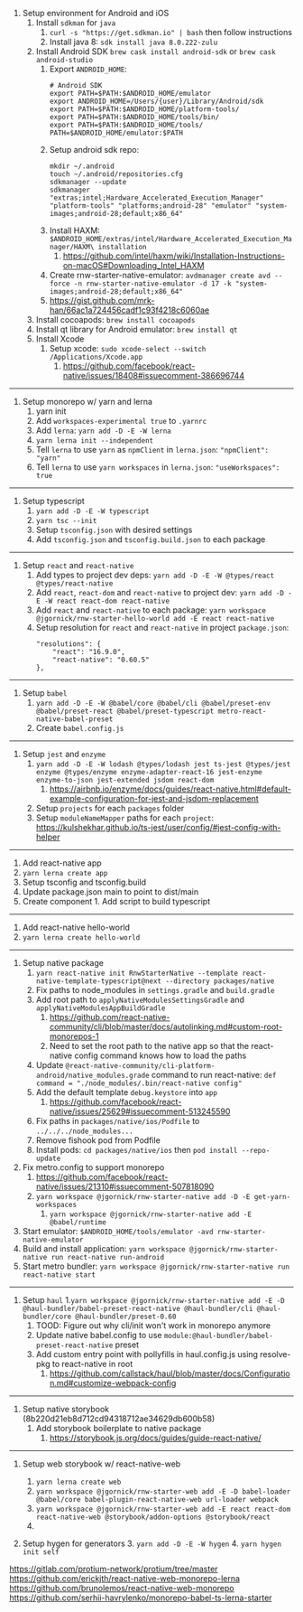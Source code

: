 1. Setup environment for Android and iOS
	1. Install `sdkman` for `java`
		1. `curl -s "https://get.sdkman.io" | bash` then follow instructions
		1. Install java 8: `sdk install java 8.0.222-zulu`
	1. Install Android SDK `brew cask install android-sdk` or `brew cask android-studio`
		1. Export `ANDROID_HOME`:
			```
			# Android SDK
			export PATH=$PATH:$ANDROID_HOME/emulator
			export ANDROID_HOME=/Users/{user}/Library/Android/sdk
			export PATH=$PATH:$ANDROID_HOME/platform-tools/
			export PATH=$PATH:$ANDROID_HOME/tools/bin/
			export PATH=$PATH:$ANDROID_HOME/tools/
			PATH=$ANDROID_HOME/emulator:$PATH
			```
		1. Setup android sdk repo:
			```
			mkdir ~/.android
			touch ~/.android/repositories.cfg
			sdkmanager --update
			sdkmanager "extras;intel;Hardware_Accelerated_Execution_Manager" "platform-tools" "platforms;android-28" "emulator" "system-images;android-28;default;x86_64"
			```
		1. Install HAXM: `$ANDROID_HOME/extras/intel/Hardware_Accelerated_Execution_Manager/HAXM\ installation`
			1. https://github.com/intel/haxm/wiki/Installation-Instructions-on-macOS#Downloading_Intel_HAXM
		1. Create rnw-starter-native-emulator: `avdmanager create avd --force -n rnw-starter-native-emulator -d 17 -k "system-images;android-28;default;x86_64"`
   		1. https://gist.github.com/mrk-han/66ac1a724456cadf1c93f4218c6060ae
	2. Install cocoapods: `brew install cocoapods`
	3. Install qt library for Android emulator: `brew install qt`
	4. Install Xcode
		1. Setup xcode: `sudo xcode-select --switch /Applications/Xcode.app`
			1. https://github.com/facebook/react-native/issues/18408#issuecomment-386696744

---

1. Setup monorepo w/ yarn and lerna
	1. yarn init
	1. Add `workspaces-experimental true` to `.yarnrc`
	1. Add `lerna`: `yarn add -D -E -W lerna`
	1. `yarn lerna init --independent`
	1. Tell `lerna` to use `yarn` as `npmClient` in `lerna.json`: `"npmClient": "yarn"`
	1. Tell `lerna` to use `yarn workspaces` in `lerna.json`: 		`"useWorkspaces": true`

---

1. Setup typescript
	1. `yarn add -D -E -W typescript`
	1. `yarn tsc --init`
	1. Setup `tsconfig.json` with desired settings
	1. Add `tsconfig.json` and `tsconfig.build.json` to each package

---

1. Setup `react` and `react-native`
	1. Add types to project dev deps: `yarn add -D -E -W @types/react @types/react-native`
	1. Add `react`, `react-dom` and `react-native` to project dev: `yarn add -D -E -W react react-dom react-native`
	1. Add `react` and `react-native` to each package: `yarn workspace @jgornick/rnw-starter-hello-world add -E react react-native`
	1. Setup resolution for `react` and `react-native` in project `package.json`:
		```
		"resolutions": {
			"react": "16.9.0",
			"react-native": "0.60.5"
		},
		```

---

1. Setup `babel`
	1. `yarn add -D -E -W @babel/core @babel/cli @babel/preset-env @babel/preset-react @babel/preset-typescript metro-react-native-babel-preset`
	1. Create `babel.config.js`

---

1. Setup `jest` and `enzyme`
	1. `yarn add -D -E -W lodash @types/lodash jest ts-jest @types/jest enzyme @types/enzyme enzyme-adapter-react-16 jest-enzyme enzyme-to-json jest-extended jsdom react-dom`
		1. https://airbnb.io/enzyme/docs/guides/react-native.html#default-example-configuration-for-jest-and-jsdom-replacement
	1. Setup `projects` for each `packages` folder
	1. Setup `moduleNameMapper` paths for each `project`: https://kulshekhar.github.io/ts-jest/user/config/#jest-config-with-helper

---

1. Add react-native app
  1. `yarn lerna create app`
  1. Setup tsconfig and tsconfig.build
  1. Update package.json main to point to dist/main
  1. Create component
	1. Add script to build typescript

---

1. Add react-native hello-world
  1. `yarn lerna create hello-world`

---

1. Setup native package
	1. `yarn react-native init RnwStarterNative --template react-native-template-typescript@next --directory packages/native`
	1. Fix paths to node_modules in `settings.gradle` and `build.gradle`
	1. Add root path to `applyNativeModulesSettingsGradle` and `applyNativeModulesAppBuildGradle`
		1. https://github.com/react-native-community/cli/blob/master/docs/autolinking.md#custom-root-monorepos-1
		1. Need to set the root path to the native app so that the react-native config command knows how to load the paths
	1. Update `@react-native-community/cli-platform-android/native_modules.grade` command to run react-native: `def command = "./node_modules/.bin/react-native config"`
	1. Add the default template `debug.keystore` into `app`
		1. https://github.com/facebook/react-native/issues/25629#issuecomment-513245590
	1. Fix paths in `packages/native/ios/Podfile` to `../../../node_modules...`
	1. Remove fishook pod from Podfile
	1. Install pods: `cd packages/native/ios` then `pod install --repo-update`
  1. Fix metro.config to support monorepo
      1. https://github.com/facebook/react-native/issues/21310#issuecomment-507818090
      1. `yarn workspace @jgornick/rnw-starter-native add -D -E get-yarn-workspaces`
			1. `yarn workspace @jgornick/rnw-starter-native add -E @babel/runtime`
  1. Start emulator: `$ANDROID_HOME/tools/emulator -avd rnw-starter-native-emulator`
  1. Build and install application: `yarn workspace @jgornick/rnw-starter-native run react-native run-android`
  1. Start metro bundler: `yarn workspace @jgornick/rnw-starter-native run react-native start`

---

1. Setup `haul`
	1.`yarn workspace @jgornick/rnw-starter-native add -E -D @haul-bundler/babel-preset-react-native @haul-bundler/cli @haul-bundler/core @haul-bundler/preset-0.60`
	1. TOOD: Figure out why cli/init won't work in monorepo anymore
	1. Update native babel.config to use `module:@haul-bundler/babel-preset-react-native` preset
	1. Add custom entry point with pollyfills in haul.config.js using resolve-pkg to react-native in root
		1. https://github.com/callstack/haul/blob/master/docs/Configuration.md#customize-webpack-config

---

1. Setup native storybook (8b220d21eb8d712cd94318712ae34629db600b58)
	1. Add storybook boilerplate to native package
		1. https://storybook.js.org/docs/guides/guide-react-native/

---

1. Setup web storybook w/ react-native-web
	1. `yarn lerna create web`
	1. `yarn workspace @jgornick/rnw-starter-web add -E -D babel-loader @babel/core babel-plugin-react-native-web url-loader webpack`
	1. `yarn workspace @jgornick/rnw-starter-web add -E react react-dom react-native-web @storybook/addon-options @storybook/react`
	1.

8. Setup hygen for generators
	3. `yarn add -D -E -W hygen`
	4. `yarn hygen init self`


https://gitlab.com/protium-network/protium/tree/master
https://github.com/erickjth/react-native-web-monorepo-lerna
https://github.com/brunolemos/react-native-web-monorepo
https://github.com/serhii-havrylenko/monorepo-babel-ts-lerna-starter
